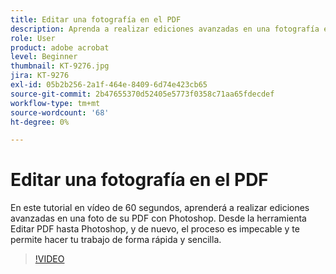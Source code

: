 ```yaml
---
title: Editar una fotografía en el PDF
description: Aprenda a realizar ediciones avanzadas en una fotografía en el PDF con Photoshop
role: User
product: adobe acrobat
level: Beginner
thumbnail: KT-9276.jpg
jira: KT-9276
exl-id: 05b2b256-2a1f-464e-8409-6d74e423cb65
source-git-commit: 2b47655370d52405e5773f0358c71aa65fdecdef
workflow-type: tm+mt
source-wordcount: '68'
ht-degree: 0%

---
```


# Editar una fotografía en el PDF

En este tutorial en vídeo de 60 segundos, aprenderá a realizar ediciones avanzadas en una foto de su PDF con Photoshop. Desde la herramienta Editar PDF hasta Photoshop, y de nuevo, el proceso es impecable y te permite hacer tu trabajo de forma rápida y sencilla.

>[!VIDEO](https://video.tv.adobe.com/v/338276?quality=12&learn=on&hidetitle=true)
